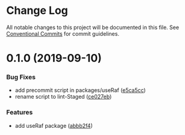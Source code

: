 # Change Log

All notable changes to this project will be documented in this file.
See [Conventional Commits](https://conventionalcommits.org) for commit guidelines.

# 0.1.0 (2019-09-10)


### Bug Fixes

* add precommit script in packages/useRaf ([e5ca5cc](https://github.com/danhuang1202/DrHooks/commit/e5ca5cc))
* rename script to lint-Staged ([ce027eb](https://github.com/danhuang1202/DrHooks/commit/ce027eb))


### Features

* add useRaf package ([abbb2f4](https://github.com/danhuang1202/DrHooks/commit/abbb2f4))
